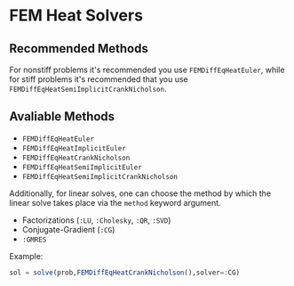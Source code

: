 # FEM Heat Solvers

## Recommended Methods

For nonstiff problems it's recommended you use `FEMDiffEqHeatEuler`, while for
stiff problems it's recommended that you use `FEMDiffEqHeatSemiImplicitCrankNicholson`.

## Avaliable Methods

* `FEMDiffEqHeatEuler`
* `FEMDiffEqHeatImplicitEuler`
* `FEMDiffEqHeatCrankNicholson`
* `FEMDiffEqHeatSemiImplicitEuler`
* `FEMDiffEqHeatSemiImplicitCrankNicholson`

Additionally, for linear solves, one can choose the method by which the linear solve
takes place via the `method` keyword argument.

* Factorizations (`:LU`, `:Cholesky`, `:QR`, `:SVD`)
* Conjugate-Gradient (`:CG`)
* `:GMRES`

Example:

```julia
sol = solve(prob,FEMDiffEqHeatCrankNicholson(),solver=:CG)
```
